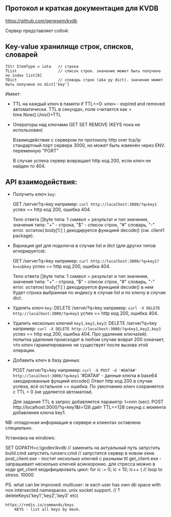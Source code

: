 ﻿
## Протокол и краткая документация для KVDB

   https://github.com/genesem/kvdb

Сервер представляет собой:

## Key-value хранилище строк, списков, словарей

	TStr ItemType = iota   // строка
	TList                  // список строк. значение может быть получено по index list[0]
	TDict                  // словарь строк (aka py dict). значение может быть получено по dict['key']

Имеет:

* TTL на каждый ключ в памяти
    if TTL<=0: ключ - expired and removed автоматически.
    TTL в секундах,  поле считается как = time.Now().Unix()+TTL

* Операторы над ключами
  GET SET REMOVE (KEYS пока не использован)

  Взаимодействие с сервером по протоколу http over tcp/ip 
  стандартный порт сервера 3000, но может быть изменён через ENV. переменную "PORT"

  В случае успеха сервер вовращает http код 200,
  если ключ не найден то 404.
  
## API взаимодействия:

*  Получить ключ `key`:

    GET /server?q=key например: `curl http://localhost:3000/?q=key1`
    успех == http код 200, ошибка 404.

    Тело ответа []byte типа: 1 символ = результат и тип значения,
                  значения типа: "+" - строка, "$" - список строк, "#" словарь, "-" error.
                  остаток( body[1:] ) декодируется функцией decode() (см. client1 package).

* Вариация get для подключа в случае list и dict (для других типов игнорируется):

    GET /server?q=key например: `curl http://localhost:3000/?q=key1?k=subkey`
    успех == http код 200, ошибка 404.

    Тело ответа []byte типа: 1 символ = результат и тип значения,
                  значения типа: "+" - строка, "$" - список строк, "#" словарь, "-" error.
                  остаток( body[1:] ) декодируется функцией decode() в нем будет строка выбранная по 
                  индексу в случае list и по ключу в случае dict.

* Удалить ключ `key`:
    DELETE /server?q=key например: `curl -X DELETE http://localhost:3000/?q=key1`
    успех == http код 200, ошибка 404.

* Удалить несколько ключей `key1,key2,key3`:
    DELETE /server?q=key например: `curl -X DELETE http://localhost:3000/?q=key1,key2,key3`
    успех == http код 200, ошибка 404.
  Про удаление ключа(ей): попытка удаления происходит в любом случае воврат 200 означает,
    что ключ гаранитированно не существует после вызова этой операции.


* Добавить ключ в базу данных:
    
    POST /server?q=key например: `curl -X POST -d '#DATA#' http://localhost:3000/?q=key1`
    '#DATA#' -  данные ключа в base64 закодированные фунцией encode()
    Ответ http код 200 в случае успеха, всё остальное == ошибка.
    По умолчанию ключ сохраняется с TTL = 0 (не удаляется автоматом).

    Для задания TTL в запрос добавляется параметр: 
    t=nnn (sec): POST http://localhost:3000/?q=key1&t=128 
        даёт TTL==128 секунд с момента добавления ключа key1.



NB: отладочная информация в сервере и клиентах оставлена специально.


Установка на windows:

SET GOPATH=c:\godev\kvdb  // заменить на актуальный путь
запустить build.cmd
запустить runserv.cmd // запустится сервер в новом окне.
post_client.exe - постит несколько ключей с разными ttl
get_client.exe - запрашивает несколько ключей асинхоронно.
    для стресса можно в коде get_client модифицировать цикл:
    	for ic := 0; ic < 10; ic++ { // loop to stress: 10000




           



PS. what can be improved:
    multiuser: ie each user has own db space with non intersected namespaces.
    unix socket support. // ?
    deleteKeys('key1','key2','key3' etc) 

    https://redis.io/commands/keys
        KEYS - list all keys by mask.

